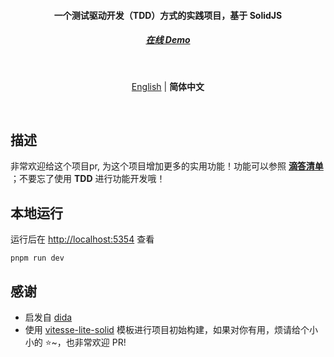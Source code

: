<h4 align='center'>
<b>一个测试驱动开发（TDD）方式的实践项目，基于 SolidJS</b>
</h4>

<h5 align='center'>
<a href="https://solidida.vercel.app/" target="_blank">在线 Demo</a>
</h5>

<br>

<p align='center'>
<a href="https://github.com/Nauxscript/solidida/blob/main/README.md">English</a> | <b>简体中文</b>
</p>

<br>

## 描述 

非常欢迎给这个项目pr, 为这个项目增加更多的实用功能！功能可以参照 **[滴答清单](https://www.dida365.com/webapp/)** ；不要忘了使用 **TDD** 进行功能开发哦！

## 本地运行

运行后在 [http://localhost:5354](http://localhost:5354) 查看

```
pnpm run dev
```

## 感谢

- 启发自 [dida](https://github.com/cuixueshe/dida)
- 使用 [vitesse-lite-solid](https://github.com/Nauxscript/vitesse-lite-solid) 模板进行项目初始构建，如果对你有用，烦请给个小小的 ⭐~，也非常欢迎 PR!